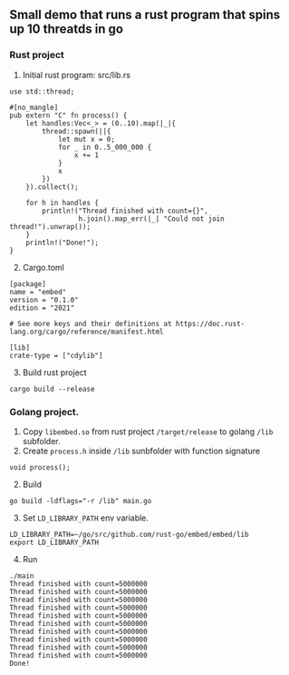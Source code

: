 ## Small demo that runs a rust program that spins up 10 threatds in go

### Rust project
1. Initial rust program:
src/lib.rs
```
use std::thread;

#[no_mangle]
pub extern "C" fn process() {
    let handles:Vec<_> = (0..10).map(|_|{
        thread::spawn(||{
            let mut x = 0;
            for _ in 0..5_000_000 {
                x += 1
            }
            x
        })
    }).collect();

    for h in handles {
        println!("Thread finished with count={}",
                 h.join().map_err(|_| "Could not join thread!").unwrap());
    }
    println!("Done!");
}
```
2. Cargo.toml
```
[package]
name = "embed"
version = "0.1.0"
edition = "2021"

# See more keys and their definitions at https://doc.rust-lang.org/cargo/reference/manifest.html

[lib]
crate-type = ["cdylib"]
```
3. Build rust project
```
cargo build --release
```

### Golang project.
1. Copy `libembed.so` from rust project `/target/release` to  golang `/lib` subfolder.
2. Create `process.h` inside `/lib` sunbfolder with function signature 
```
void process();
```
2. Build
```
go build -ldflags="-r /lib" main.go
```
3. Set `LD_LIBRARY_PATH` env variable.
```
LD_LIBRARY_PATH=~/go/src/github.com/rust-go/embed/embed/lib
export LD_LIBRARY_PATH
```
4. Run
```
./main
Thread finished with count=5000000
Thread finished with count=5000000
Thread finished with count=5000000
Thread finished with count=5000000
Thread finished with count=5000000
Thread finished with count=5000000
Thread finished with count=5000000
Thread finished with count=5000000
Thread finished with count=5000000
Thread finished with count=5000000
Done!
```

